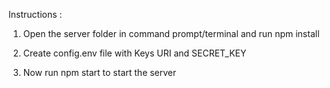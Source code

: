 Instructions :

1. Open the server folder in command prompt/terminal and run npm install

2. Create config.env file with Keys URI and SECRET_KEY

3. Now run npm start to start the server
